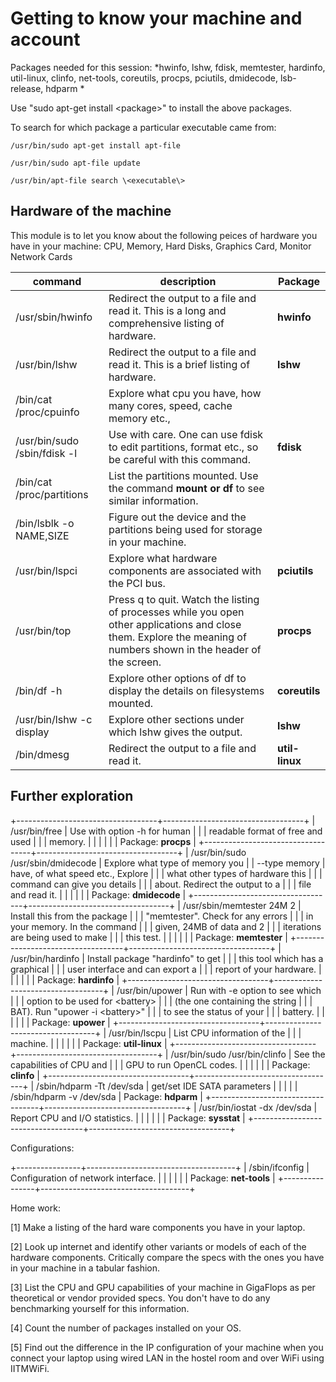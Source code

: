 # Getting to know your machine and account

Packages needed for this session: *hwinfo, lshw, fdisk, memtester, hardinfo, util-linux, clinfo, net-tools, coreutils, procps, pciutils, dmidecode, lsb-release, hdparm *

Use "sudo apt-get install \<package\>" to install the above packages.

To search for which package a particular executable came from:

    /usr/bin/sudo apt-get install apt-file

    /usr/bin/sudo apt-file update

    /usr/bin/apt-file search \<executable\>

## Hardware of the machine

This module is to let you know about the following peices of hardware
you have in your machine: CPU, Memory, Hard Disks, Graphics Card,
Monitor Network Cards

| command | description | Package |
| ------- | ---------- | ------- |
| <blink>/usr/sbin/hwinfo</blink> | Redirect the output to a file and read it. This is a long and comprehensive listing of hardware. | **hwinfo** |
| /usr/bin/lshw | Redirect the output to a file and read it. This is a brief listing of hardware. | **lshw** |
| /bin/cat /proc/cpuinfo | Explore what cpu you have, how many cores, speed, cache memory etc., | |
| /usr/bin/sudo /sbin/fdisk -l  | Use with care. One can use fdisk to edit partitions, format etc., so be careful with this command. | **fdisk** | 
| /bin/cat /proc/partitions  | List the partitions mounted. Use the command **mount **or** df** to see similar information. | |
| /bin/lsblk -o NAME,SIZE | Figure out the device and the partitions being used for storage in your machine. | |
| /usr/bin/lspci | Explore what hardware components are associated with the PCI bus. | **pciutils** | 
| /usr/bin/top | Press q to quit. Watch the listing of processes while you open other applications and close them. Explore the meaning of numbers shown in the header of the screen. |  **procps** |
| /bin/df -h | Explore other options of df to display the details on filesystems mounted. | **coreutils** |
| /usr/bin/lshw -c display | Explore other sections under which lshw gives the output. | **lshw** |
| /bin/dmesg | Redirect the output to a file and read it. | **util-linux** |

## Further exploration

+-----------------------------------+-----------------------------------+
| /usr/bin/free                     | Use with option -h for human      |
|                                   | readable format of free and used  |
|                                   | memory.                           |
|                                   |                                   |
|                                   | Package: **procps**               |
+-----------------------------------+-----------------------------------+
| /usr/bin/sudo /usr/sbin/dmidecode | Explore what type of memory you   |
| \--type memory                    | have, of what speed etc., Explore |
|                                   | what other types of hardware this |
|                                   | command can give you details      |
|                                   | about. Redirect the output to a   |
|                                   | file and read it.                 |
|                                   |                                   |
|                                   | Package: **dmidecode**            |
+-----------------------------------+-----------------------------------+
| /usr/sbin/memtester 24M 2         | Install this from the package     |
|                                   | "memtester". Check for any errors |
|                                   | in your memory. In the command    |
|                                   | given, 24MB of data and 2         |
|                                   | iterations are being used to make |
|                                   | this test.                        |
|                                   |                                   |
|                                   | Package: **memtester**            |
+-----------------------------------+-----------------------------------+
| /usr/bin/hardinfo                 | Install package "hardinfo" to get |
|                                   | this tool which has a graphical   |
|                                   | user interface and can export a   |
|                                   | report of your hardware.          |
|                                   |                                   |
|                                   | Package: **hardinfo**             |
+-----------------------------------+-----------------------------------+
| /usr/bin/upower                   | Run with -e option to see which   |
|                                   | option to be used for \<battery\> |
|                                   | (the one containing the string    |
|                                   | BAT). Run "upower -i \<battery\>" |
|                                   | to see the status of your         |
|                                   | battery.                          |
|                                   |                                   |
|                                   | Package: **upower**               |
+-----------------------------------+-----------------------------------+
| /usr/bin/lscpu                    | List CPU information of the       |
|                                   | machine.                          |
|                                   |                                   |
|                                   | Package: **util-linux**           |
+-----------------------------------+-----------------------------------+
| /usr/bin/sudo /usr/bin/clinfo     | See the capabilities of CPU and   |
|                                   | GPU to run OpenCL codes.          |
|                                   |                                   |
|                                   | Package: **clinfo**               |
+-----------------------------------+-----------------------------------+
| /sbin/hdparm -Tt /dev/sda         | get/set IDE SATA parameters       |
|                                   |                                   |
| /sbin/hdparm -v /dev/sda          | Package: **hdparm**               |
+-----------------------------------+-----------------------------------+
| /usr/bin/iostat -dx /dev/sda      | Report CPU and I/O statistics.    |
|                                   |                                   |
|                                   | Package: **sysstat**              |
+-----------------------------------+-----------------------------------+

Configurations:

+----------------+-------------------------------------+
| /sbin/ifconfig | Configuration of network interface. |
|                |                                     |
|                | Package: **net-tools**              |
+----------------+-------------------------------------+

Home work:

\[1\] Make a listing of the hard ware components you have in your
laptop.

\[2\] Look up internet and identify other variants or models of each of
the hardware components. Critically compare the specs with the ones you
have in your machine in a tabular fashion.

\[3\] List the CPU and GPU capabilities of your machine in GigaFlops as
per theoretical or vendor provided specs. You don't have to do any
benchmarking yourself for this information.

\[4\] Count the number of packages installed on your OS.

\[5\] Find out the difference in the IP configuration of your machine
when you connect your laptop using wired LAN in the hostel room and over
WiFi using IITMWiFi.
